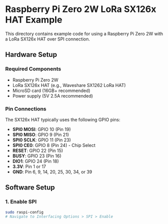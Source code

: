 # Raspberry Pi Zero 2W LoRa SX126x HAT Example

This directory contains example code for using a Raspberry Pi Zero 2W with a LoRa SX126x HAT over SPI connection.

## Hardware Setup

### Required Components
- Raspberry Pi Zero 2W
- LoRa SX126x HAT (e.g., Waveshare SX1262 LoRa HAT)
- MicroSD card (16GB+ recommended)
- Power supply (5V 2.5A recommended)

### Pin Connections
The SX126x HAT typically uses the following GPIO pins:
- **SPI0 MOSI**: GPIO 10 (Pin 19)
- **SPI0 MISO**: GPIO 9 (Pin 21)
- **SPI0 SCLK**: GPIO 11 (Pin 23)
- **SPI0 CE0**: GPIO 8 (Pin 24) - Chip Select
- **RESET**: GPIO 22 (Pin 15)
- **BUSY**: GPIO 23 (Pin 16)
- **DIO1**: GPIO 24 (Pin 18)
- **3.3V**: Pin 1 or 17
- **GND**: Pin 6, 9, 14, 20, 25, 30, 34, or 39

## Software Setup

### 1. Enable SPI
```bash
sudo raspi-config
# Navigate to Interfacing Options > SPI > Enable
